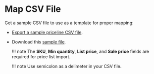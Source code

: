 # Map CSV File

Get a sample CSV file to use as a template for proper mapping:

* [Export a sample priceline CSV file](exporting-price-lists.md#export-all-prices-from-price-list).
* Download this [sample file](media/sample.csv). 

    !!! note
        The **SKU**, **Min quantity**, **List price**, and **Sale price** fields are required for price list import. 

    !!! note
        Use semicolon as a delimeter in your CSV file.
